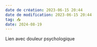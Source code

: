 ```yaml
---
date de création: 2023-06-15 20:44
date de modification: 2023-06-15 20:44
tag: 📥
date: 2024-08-19
---
```

Lien avec douleur psychologique 